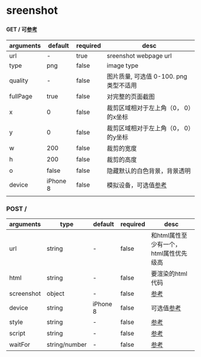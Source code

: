 # sreenshot



### 

#### GET /   可[参考][1]
| arguments  | default  | required  | desc  |
|---|---|---|---|
|  url | -  | true  | sreenshot webpage url  |
|  type | png  | false  | image type  |
| quality   | -  | false  | 图片质量, 可选值 0-100. png 类型不适用  |
| fullPage  | true  | false  | 对完整的页面截图  |
| x  | 0  | false  | 裁剪区域相对于左上角（0， 0）的x坐标  |
| y  | 0  | false  |  裁剪区域相对于左上角（0， 0）的y坐标  |
| w  |  200 |  false |  裁剪的宽度 |
| h  |  200 |  false |  裁剪的高度 |
| o  |  false | false  | 隐藏默认的白色背景，背景透明  |
| device  | iPhone 8  | false  | 模拟设备，可选值[参考][2]  |
|   |   |   |   |

### POST /
| arguments  | type | default  | required  | desc  |
|---|---|---|---| --- |
| url  | string  | -  | false  |  和html属性至少有一个，html属性优先级高    |
| html  | string  | -  | false  | 要渲染的html代码   |
| screenshot  | object  | -  | false  |  [参考][3]  |
| device  | string  | iPhone 8  | false  |  可选值[参考][4]  |
|  style | string  | -  | false  | [参考][5]   |
| script  | string  | -  | false  | [参考][6]   |
|  waitFor | string/number  | -  | false  |  [参考][7]  |


  [1]: https://zhaoqize.github.io/puppeteer-api-zh_CN/#/class-Page?id=pagescreenshotoptions
  [2]: https://github.com/GoogleChrome/puppeteer/blob/master/DeviceDescriptors.js
  [3]: https://zhaoqize.github.io/puppeteer-api-zh_CN/#/class-Page?id=pagescreenshotoptions
  [4]: https://github.com/GoogleChrome/puppeteer/blob/master/DeviceDescriptors.js
  [5]: https://zhaoqize.github.io/puppeteer-api-zh_CN/#/class-Page?id=pageaddstyletagoptions
  [6]: https://zhaoqize.github.io/puppeteer-api-zh_CN/#/class-Page?id=pageaddscripttagoptions
  [7]: https://zhaoqize.github.io/puppeteer-api-zh_CN/#/class-Page?id=pagewaitforselectororfunctionortimeout-options-args